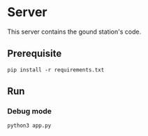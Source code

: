 # Server
This server contains the gound station's code.

## Prerequisite
```
pip install -r requirements.txt 
```
## Run

### Debug mode
```
python3 app.py
```
